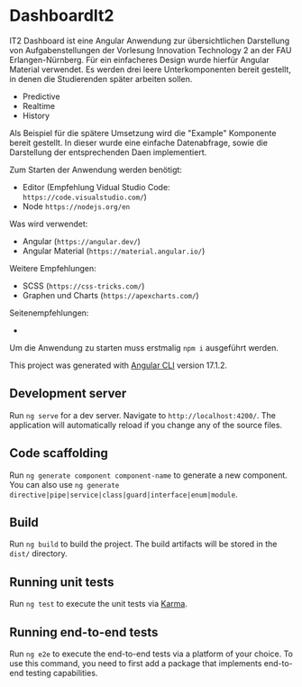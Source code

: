 # DashboardIt2

IT2 Dashboard ist eine Angular Anwendung zur übersichtlichen Darstellung von Aufgabenstellungen der Vorlesung Innovation Technology 2 an der FAU Erlangen-Nürnberg. 
Für ein einfacheres Design wurde hierfür Angular Material verwendet.
Es werden drei leere Unterkomponenten bereit gestellt, in denen die Studierenden später arbeiten sollen.
- Predictive
- Realtime
- History

Als Beispiel für die spätere Umsetzung wird die "Example" Komponente bereit gestellt. In dieser wurde eine einfache Datenabfrage, sowie die Darstellung der entsprechenden Daen implementiert.

Zum Starten der Anwendung werden benötigt:

- Editor (Empfehlung Vidual Studio Code: `https://code.visualstudio.com/`)
- Node `https://nodejs.org/en`

Was wird verwendet:

- Angular (`https://angular.dev/`)
- Angular Material (`https://material.angular.io/`)

Weitere Empfehlungen:

- SCSS (`https://css-tricks.com/`)
- Graphen und Charts (`https://apexcharts.com/`)

Seitenempfehlungen:

- 

Um die Anwendung zu starten muss erstmalig `npm i` ausgeführt werden.

This project was generated with [Angular CLI](https://github.com/angular/angular-cli) version 17.1.2.

## Development server

Run `ng serve` for a dev server. Navigate to `http://localhost:4200/`. The application will automatically reload if you change any of the source files.

## Code scaffolding

Run `ng generate component component-name` to generate a new component. You can also use `ng generate directive|pipe|service|class|guard|interface|enum|module`.

## Build

Run `ng build` to build the project. The build artifacts will be stored in the `dist/` directory.

## Running unit tests

Run `ng test` to execute the unit tests via [Karma](https://karma-runner.github.io).

## Running end-to-end tests

Run `ng e2e` to execute the end-to-end tests via a platform of your choice. To use this command, you need to first add a package that implements end-to-end testing capabilities.


